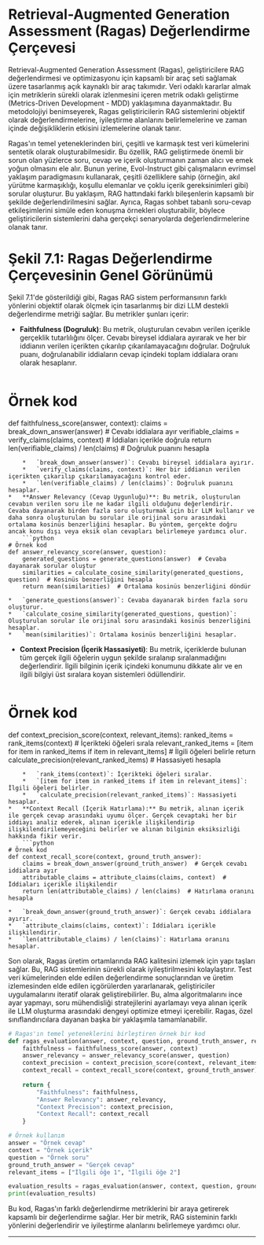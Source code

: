 # Retrieval-Augmented Generation Assessment (Ragas) Değerlendirme Çerçevesi

Retrieval-Augmented Generation Assessment (Ragas), geliştiricilere RAG değerlendirmesi ve optimizasyonu için kapsamlı bir araç seti sağlamak üzere tasarlanmış açık kaynaklı bir araç takımıdır. Veri odaklı kararlar almak için metriklerin sürekli olarak izlenmesini içeren metrik odaklı geliştirme (Metrics-Driven Development - MDD) yaklaşımına dayanmaktadır. Bu metodolojiyi benimseyerek, Ragas geliştiricilerin RAG sistemlerini objektif olarak değerlendirmelerine, iyileştirme alanlarını belirlemelerine ve zaman içinde değişikliklerin etkisini izlemelerine olanak tanır.

Ragas'ın temel yeteneklerinden biri, çeşitli ve karmaşık test veri kümelerini sentetik olarak oluşturabilmesidir. Bu özellik, RAG geliştirmede önemli bir sorun olan yüzlerce soru, cevap ve içerik oluşturmanın zaman alıcı ve emek yoğun olmasını ele alır. Bunun yerine, Evol-Instruct gibi çalışmaların evrimsel yaklaşım paradigmasını kullanarak, çeşitli özelliklere sahip (örneğin, akıl yürütme karmaşıklığı, koşullu elemanlar ve çoklu içerik gereksinimleri gibi) sorular oluşturur. Bu yaklaşım, RAG hattındaki farklı bileşenlerin kapsamlı bir şekilde değerlendirilmesini sağlar. Ayrıca, Ragas sohbet tabanlı soru-cevap etkileşimlerini simüle eden konuşma örnekleri oluşturabilir, böylece geliştiricilerin sistemlerini daha gerçekçi senaryolarda değerlendirmelerine olanak tanır.

# Şekil 7.1: Ragas Değerlendirme Çerçevesinin Genel Görünümü

Şekil 7.1'de gösterildiği gibi, Ragas RAG sistem performansının farklı yönlerini objektif olarak ölçmek için tasarlanmış bir dizi LLM destekli değerlendirme metriği sağlar. Bu metrikler şunları içerir:

*   **Faithfulness (Dogruluk)**: Bu metrik, oluşturulan cevabın verilen içerikle gerçeklik tutarlılığını ölçer. Cevabı bireysel iddialara ayırarak ve her bir iddianın verilen içerikten çıkarılıp çıkarılamayacağını doğrular. Doğruluk puanı, doğrulanabilir iddiaların cevap içindeki toplam iddialara oranı olarak hesaplanır.
    ```python
# Örnek kod
def faithfulness_score(answer, context):
    claims = break_down_answer(answer)  # Cevabı iddialara ayır
    verifiable_claims = verify_claims(claims, context)  # İddiaları içerikle doğrula
    return len(verifiable_claims) / len(claims)  # Doğruluk puanını hesapla
```
    *   `break_down_answer(answer)`: Cevabı bireysel iddialara ayırır.
    *   `verify_claims(claims, context)`: Her bir iddianın verilen içerikten çıkarılıp çıkarılamayacağını kontrol eder.
    *   `len(verifiable_claims) / len(claims)`: Doğruluk puanını hesaplar.
*   **Answer Relevancy (Cevap Uygunluğu)**: Bu metrik, oluşturulan cevabın verilen soru ile ne kadar ilgili olduğunu değerlendirir. Cevaba dayanarak birden fazla soru oluşturmak için bir LLM kullanır ve daha sonra oluşturulan bu sorular ile orijinal soru arasındaki ortalama kosinüs benzerliğini hesaplar. Bu yöntem, gerçekte doğru ancak konu dışı veya eksik olan cevapları belirlemeye yardımcı olur.
    ```python
# Örnek kod
def answer_relevancy_score(answer, question):
    generated_questions = generate_questions(answer)  # Cevaba dayanarak sorular oluştur
    similarities = calculate_cosine_similarity(generated_questions, question)  # Kosinüs benzerliğini hesapla
    return mean(similarities)  # Ortalama kosinüs benzerliğini döndür
```
    *   `generate_questions(answer)`: Cevaba dayanarak birden fazla soru oluşturur.
    *   `calculate_cosine_similarity(generated_questions, question)`: Oluşturulan sorular ile orijinal soru arasındaki kosinüs benzerliğini hesaplar.
    *   `mean(similarities)`: Ortalama kosinüs benzerliğini hesaplar.
*   **Context Precision (İçerik Hassasiyeti)**: Bu metrik, içeriklerde bulunan tüm gerçek ilgili öğelerin uygun şekilde sıralanıp sıralanmadığını değerlendirir. İlgili bilginin içerik içindeki konumunu dikkate alır ve en ilgili bilgiyi üst sıralara koyan sistemleri ödüllendirir.
    ```python
# Örnek kod
def context_precision_score(context, relevant_items):
    ranked_items = rank_items(context)  # İçerikteki öğeleri sırala
    relevant_ranked_items = [item for item in ranked_items if item in relevant_items]  # İlgili öğeleri belirle
    return calculate_precision(relevant_ranked_items)  # Hassasiyeti hesapla
```
    *   `rank_items(context)`: İçerikteki öğeleri sıralar.
    *   `[item for item in ranked_items if item in relevant_items]`: İlgili öğeleri belirler.
    *   `calculate_precision(relevant_ranked_items)`: Hassasiyeti hesaplar.
*   **Context Recall (İçerik Hatırlama):** Bu metrik, alınan içerik ile gerçek cevap arasındaki uyumu ölçer. Gerçek cevaptaki her bir iddiayı analiz ederek, alınan içerikle ilişkilendirip ilişkilendirilemeyeceğini belirler ve alınan bilginin eksiksizliği hakkında fikir verir.
    ```python
# Örnek kod
def context_recall_score(context, ground_truth_answer):
    claims = break_down_answer(ground_truth_answer)  # Gerçek cevabı iddialara ayır
    attributable_claims = attribute_claims(claims, context)  # İddiaları içerikle ilişkilendir
    return len(attributable_claims) / len(claims)  # Hatırlama oranını hesapla
```
    *   `break_down_answer(ground_truth_answer)`: Gerçek cevabı iddialara ayırır.
    *   `attribute_claims(claims, context)`: İddiaları içerikle ilişkilendirir.
    *   `len(attributable_claims) / len(claims)`: Hatırlama oranını hesaplar.

Son olarak, Ragas üretim ortamlarında RAG kalitesini izlemek için yapı taşları sağlar. Bu, RAG sistemlerinin sürekli olarak iyileştirilmesini kolaylaştırır. Test veri kümelerinden elde edilen değerlendirme sonuçlarından ve üretim izlemesinden elde edilen içgörülerden yararlanarak, geliştiriciler uygulamalarını iteratif olarak geliştirebilirler. Bu, alma algoritmalarını ince ayar yapmayı, soru mühendisliği stratejilerini ayarlamayı veya alınan içerik ile LLM oluşturma arasındaki dengeyi optimize etmeyi içerebilir. Ragas, özel sınıflandırıcılara dayanan başka bir yaklaşımla tamamlanabilir.

```python
# Ragas'ın temel yeteneklerini birleştiren örnek bir kod
def ragas_evaluation(answer, context, question, ground_truth_answer, relevant_items):
    faithfulness = faithfulness_score(answer, context)
    answer_relevancy = answer_relevancy_score(answer, question)
    context_precision = context_precision_score(context, relevant_items)
    context_recall = context_recall_score(context, ground_truth_answer)
    
    return {
        "Faithfulness": faithfulness,
        "Answer Relevancy": answer_relevancy,
        "Context Precision": context_precision,
        "Context Recall": context_recall
    }

# Örnek kullanım
answer = "Örnek cevap"
context = "Örnek içerik"
question = "Örnek soru"
ground_truth_answer = "Gerçek cevap"
relevant_items = ["İlgili öğe 1", "İlgili öğe 2"]

evaluation_results = ragas_evaluation(answer, context, question, ground_truth_answer, relevant_items)
print(evaluation_results)
```

Bu kod, Ragas'ın farklı değerlendirme metriklerini bir araya getirerek kapsamlı bir değerlendirme sağlar. Her bir metrik, RAG sisteminin farklı yönlerini değerlendirir ve iyileştirme alanlarını belirlemeye yardımcı olur.

---

